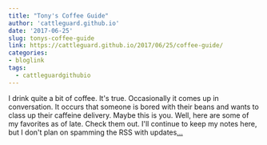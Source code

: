 ```yaml
---
title: "Tony's Coffee Guide"
author: 'cattleguard.github.io'
date: '2017-06-25'
slug: tonys-coffee-guide
link: https://cattleguard.github.io/2017/06/25/coffee-guide/
categories:
- bloglink
tags:
  - cattleguardgithubio
---
```


I drink quite a bit of coffee. It's true. Occasionally it comes up in conversation. It occurs that someone is bored with their beans and wants to class up their caffeine delivery. Maybe this is you. Well, here are some of my favorites as of late. Check them out. I'll continue to keep my notes here, but I don't plan on spamming the RSS with updates[... <i class="fas fa-external-link-alt"></i>](https://cattleguard.github.io/2017/06/25/coffee-guide/)

